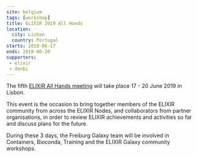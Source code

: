 ```yaml
---
site: belgium
tags: [workshop]
title: ELIXIR 2019 All Hands
location:
  city: Lisbon
  country: Portugal
starts: 2018-06-17
ends: 2018-06-20
supporters:
 - elixir
 - denbi
---
```


The fifth [ELIXIR All Hands meeting](https://elixir-europe.org/events/elixir-excelerate-all-hands-meeting-2019)
will take place 17 - 20 June 2019 in Lisbon.

This event is the occasion to bring together members of the ELIXIR community from across the ELIXIR Nodes,
and collaborators from partner organisations, in order to review ELIXIR achievements and activities so far
and discuss plans for the future.

During these 3 days, the Freiburg Galaxy team will be involved in Containers, Bioconda, Training and the
ELIXIR Galaxy community workshops.

